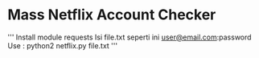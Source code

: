 # Mass Netflix Account Checker

'''
Install module requests
Isi file.txt seperti ini user@email.com:password
Use : python2 netflix.py file.txt
'''
